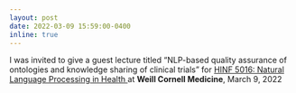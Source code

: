 ```yaml
---
layout: post
date: 2022-03-09 15:59:00-0400
inline: true
---
```


I was invited to give a guest lecture titled “NLP-based quality assurance of ontologies and knowledge sharing of clinical trials” for <u>HINF 5016: Natural Language Processing in Health </u> at <b>Weill Cornell Medicine</b>, March 9, 2022
